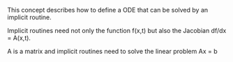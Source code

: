 This concept describes how to define a ODE that can be solved by an implicit routine. 

Implicit routines need not only the function f(x,t) but also the Jacobian df/dx = A(x,t). 

A is a matrix and implicit routines need to solve the linear problem Ax = b